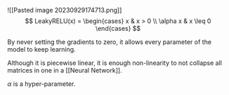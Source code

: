 ![[Pasted image 20230929174713.png]]
$$
LeakyRELU(x) = \begin{cases}
x & x > 0 \\
\alpha x  & x \leq 0
\end{cases}
$$

By never setting the gradients to zero, it allows every parameter of the model to keep learning.

Although it is piecewise linear, it is enough non-linearity to not collapse all matrices in one in a [[Neural Network]].

$\alpha$ is a hyper-parameter.